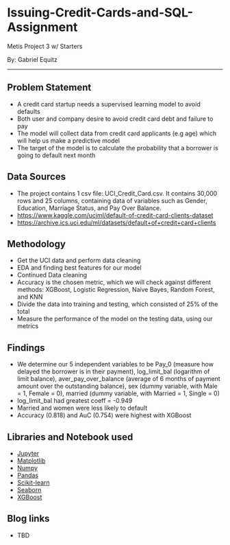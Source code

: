 # Issuing-Credit-Cards-and-SQL-Assignment
Metis Project 3 w/ Starters

By: Gabriel Equitz
______________________________________________________

## Problem Statement
- A credit card startup needs a supervised learning model to avoid defaults
- Both user and company desire to avoid credit card debt and failure to pay
- The model will collect data from credit card applicants (e.g age) which will help us make a predictive model
- The target of the model is to calculate the probability that a borrower is going to default next month

## Data Sources
- The project contains 1 csv file: UCI_Credit_Card.csv. It contains 30,000 rows and 25 columns, containing data of variables such as Gender, Education, Marriage Status, and Pay Over Balance.
- https://www.kaggle.com/uciml/default-of-credit-card-clients-dataset
- https://archive.ics.uci.edu/ml/datasets/default+of+credit+card+clients

## Methodology
- Get the UCI data and perform data cleaning
- EDA and finding best features for our model
- Continued Data cleaning
- Accuracy is the chosen metric, which we will check against different methods: XGBoost, Logistic Regression, Naive Bayes, Random Forest, and KNN
- Divide the data into training and testing, which consisted of 25% of the total
- Measure the performance of the model on the testing data, using our metrics

## Findings
- We determine our 5 independent variables to be Pay_0 (measure how delayed the borrower is in their payment), log_limit_bal (logarithm of limit balance), aver_pay_over_balance (average of 6 months of payment amount over the outstanding balance), sex (dummy variable, with Male = 1, Female = 0), married (dummy variable, with Married = 1, Single = 0)
- log_limit_bal had greatest coeff = -0.949
- Married and women were less likely to default
- Accuracy (0.818) and AuC (0.754) were highest with XGBoost

## Libraries and Notebook used
- [Jupyter](https://jupyter.org/)
- [Matplotlib](https://matplotlib.org/)
- [Numpy](https://numpy.org/)
- [Pandas](https://pandas.pydata.org/)
- [Scikit-learn](https://scikit-learn.org/stable/)
- [Seaborn](https://seaborn.pydata.org/)
- [XGBoost](https://xgboost.readthedocs.io/en/latest/)

## Blog links
- TBD
